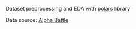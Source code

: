 Dataset preprocessing and EDA with [polars](https://www.pola.rs/) library 

Data source: [Alpha Battle](https://www.kaggle.com/datasets/mrmorj/alfabattle-20)